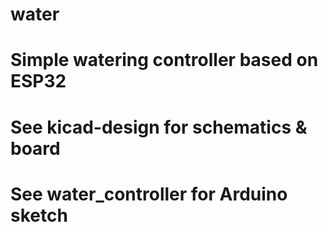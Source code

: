 # water
# Simple watering controller based on ESP32
# See kicad-design for schematics & board
# See water_controller for Arduino sketch